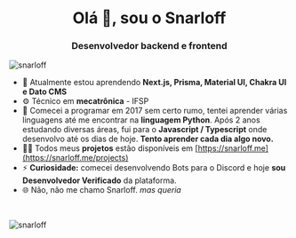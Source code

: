 <h1 align="center">Olá 👋, sou o Snarloff</h1>
<h3 align="center">Desenvolvedor backend e frontend</h3>

<p align="left"> <img src="https://komarev.com/ghpvc/?username=Snarloff&label=Profile%20views&color=0e75b6&style=flat" alt="snarloff" /> </p>

- 📖 Atualmente estou aprendendo **Next.js, Prisma, Material UI, Chakra UI e Dato CMS**
- ⚙️ Técnico em **mecatrônica** - IFSP
- 💬 Comecei a programar em 2017 sem certo rumo, tentei aprender várias linguagens até me encontrar na **linguagem Python**. Após 2 anos estudando diversas áreas, fui para o **Javascript / Typescript** onde desenvolvo até os dias de hoje. **Tento aprender cada dia algo novo.**
- 👨‍💻 Todos meus **projetos** estão disponíveis em [https://snarloff.me](https://snarloff.me/projects)
- ⚡ **Curiosidade:** comecei desenvolvendo Bots para o Discord e hoje **sou Desenvolvedor Verificado** da plataforma.
- 🌐 Não, não me chamo Snarloff. *mas queria*

<br />

<p><img align="center" src="https://github-readme-stats.vercel.app/api/top-langs?username=snarloff&show_icons=true&locale=en&layout=compact" alt="snarloff" /></p>

